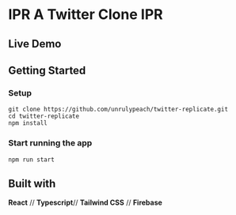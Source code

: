 # **IPR** A Twitter Clone **IPR**

## Live Demo

## Getting Started

### Setup
```
git clone https://github.com/unrulypeach/twitter-replicate.git
cd twitter-replicate
npm install
```
### Start running the app
```
npm run start
```

## Built with
**React** //
**Typescript**//
**Tailwind CSS** //
**Firebase**